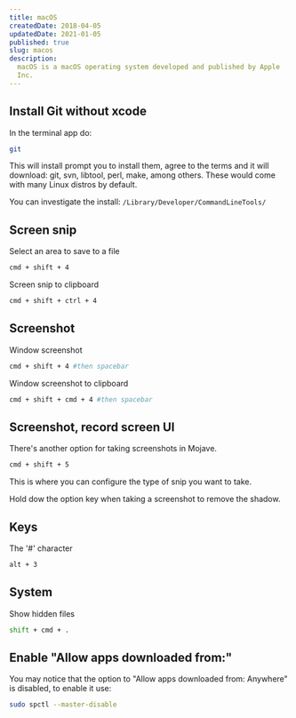 ```yaml
---
title: macOS
createdDate: 2018-04-05
updatedDate: 2021-01-05
published: true
slug: macos
description:
  macOS is a macOS operating system developed and published by Apple
  Inc.
---
```


<script>
  import Author from '$lib/components/author.svelte'
</script>

## Install Git without xcode

In the terminal app do:

```bash
git
```

This will install prompt you to install them, agree to the terms and
it will download: git, svn, libtool, perl, make, among others. These
would come with many Linux distros by default.

You can investigate the install:
`/Library/Developer/CommandLineTools/`

<Author author="harrisgeo88" />

## Screen snip

Select an area to save to a file

```bash
cmd + shift + 4
```

Screen snip to clipboard

```bash
cmd + shift + ctrl + 4
```

## Screenshot

Window screenshot

```bash
cmd + shift + 4 #then spacebar
```

Window screenshot to clipboard

```bash
cmd + shift + cmd + 4 #then spacebar
```

## Screenshot, record screen UI

There's another option for taking screenshots in Mojave.

```bash
cmd + shift + 5
```

This is where you can configure the type of snip you want to take.

Hold dow the option key when taking a screenshot to remove the shadow.

## Keys

The '#' character

```bash
alt + 3
```

## System

Show hidden files

```bash
shift + cmd + .
```

## Enable "Allow apps downloaded from:"

You may notice that the option to "Allow apps downloaded from:
Anywhere" is disabled, to enable it use:

```bash
sudo spctl --master-disable
```
